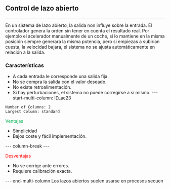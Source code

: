 ## Control de lazo abierto
---
En un sistema de lazo abierto, la salida non influye sobre la entrada. El controlador genera la orden sin tener en cuenta el resultado real. Por ejemplo el acelerador manualmente de un coche, si lo mantiene en la misma posición siempre generara la misma potencia, pero si empiezas a subirían cuesta, la velocidad bajara, el sistema no se ajusta automáticamente en relación a la salida. 
### Características
- A cada entrada le corresponde una salida fija.
- No se compra la salida con el valor deseado.
- No existe retroalimentación.
- Si hay perturbaciones, el sistema no puede corregirse a si mismo.
--- start-multi-column: ID_ae23
```column-settings
Number of Columns: 2
Largest Column: standard
```

<font color="#00b050">Ventajas</font>
- Simplicidad
- Bajos coste y fácil implementación.

--- column-break ---

<font color="#ff0000">Desventajas</font>
- No se corrige ante errores.
- Requiere calibración exacta.

--- end-multi-column
Los lazos abiertos suelen usarse en procesos secuen
